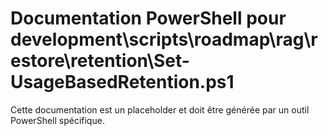 # Documentation PowerShell pour development\scripts\roadmap\rag\restore\retention\Set-UsageBasedRetention.ps1

Cette documentation est un placeholder et doit être générée par un outil PowerShell spécifique.
